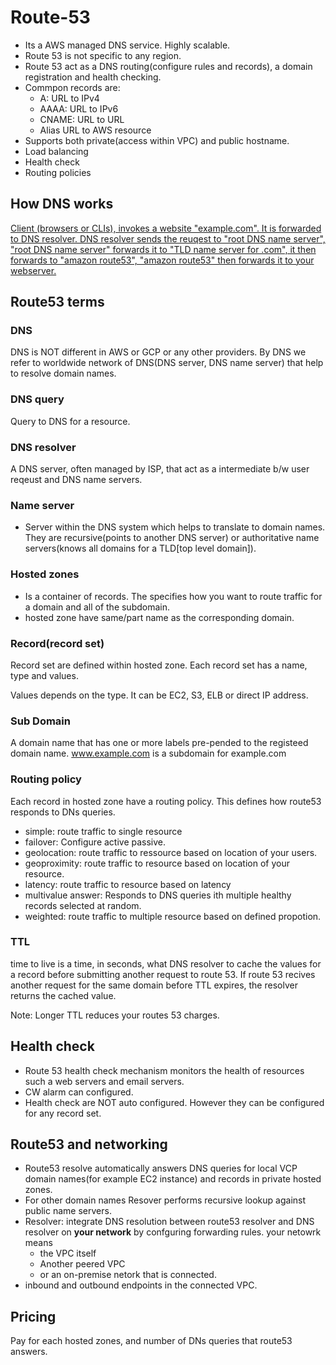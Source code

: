 # Route-53

- Its a AWS managed DNS service. Highly scalable.
- Route 53 is not specific to any region.
- Route 53 act as a DNS routing(configure rules and records), a domain registration and health checking.
- Commpon records are:
  - A: URL to IPv4
  - AAAA: URL to IPv6
  - CNAME: URL to URL
  - Alias URL to AWS resource
- Supports both private(access within VPC) and public hostname.
- Load balancing
- Health check
- Routing policies

## How DNS works

[Client (browsers or CLIs), invokes a website "example.com". It is forwarded to DNS resolver. DNS resolver sends the reuqest to "root DNS name server", "root DNS name server" forwards it to "TLD name server for .com", it then forwards to "amazon route53", "amazon route53" then forwards it to your webserver.](https://docs.aws.amazon.com/Route53/latest/DeveloperGuide/welcome-dns-service.html)

## Route53 terms

### DNS

DNS is NOT different in AWS or GCP or any other providers. By DNS we refer to worldwide network of DNS(DNS server, DNS name server) that help to resolve domain names.

### DNS query

Query to DNS for a resource.

### DNS resolver

A DNS server, often managed by ISP, that act as a intermediate b/w user reqeust and DNS name servers.

### Name server

- Server within the DNS system which helps to translate to domain names. They are recursive(points to another DNS server) or authoritative name servers(knows all domains for a TLD[top level domain]).

### Hosted zones

- Is a container of records. The specifies how you want to route traffic for a domain and all of the subdomain.
- hosted zone have same/part name as the corresponding domain.

### Record(record set)

Record set are defined within hosted zone. Each record set has a name, type and values.

Values depends on the type. It can be EC2, S3, ELB or direct IP address.

### Sub Domain

A domain name that has one or more labels pre-pended to the registeed domain name. www.example.com is a subdomain for example.com

### Routing policy

Each record in hosted zone have a routing policy. This defines how route53 responds to DNs queries.

- simple: route traffic to single resource
- failover: Configure active passive.
- geolocation:  route traffic to ressource based on location of your users.
- geoproximity: route traffic to resource based on location of your resource.
- latency:      route traffic to resource based on latency
- multivalue answer: Responds to DNS queries ith multiple healthy records selected at random.
- weighted:     route traffic to multiple resource based on defined propotion.

### TTL

time to live is a time, in seconds, what DNS resolver to cache the values for a record before submitting another request to route 53. If route 53 recives another request for the same domain before TTL expires, the resolver returns the cached value.

Note: Longer TTL reduces your routes 53 charges.

## Health check

- Route 53 health check mechanism monitors the health of resources such a web servers and email servers.
- CW alarm can configured.
- Health check are NOT auto configured. However they can be configured for any record set.

## Route53 and networking

- Route53 resolve automatically answers DNS queries for local VCP domain names(for example EC2 instance) and records in private hosted zones.
- For other domain names Resover performs recursive lookup against public name servers.
- Resolver: integrate DNS resolution between route53 resolver and DNS resolver on **your network** by confguring forwarding rules. your netowrk means
  - the VPC itself
  - Another peered VPC
  - or an on-premise netork that is connected.
- inbound and outbound endpoints in the connected VPC.

## Pricing

Pay for each hosted zones, and number of DNs queries that route53 answers.
